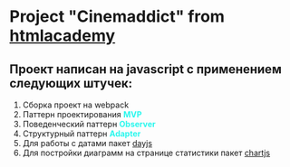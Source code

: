 # Project "Cinemaddict" from [htmlacademy](https://htmlacademy.ru/intensive/ecmascript)
## Проект написан на javascript с применением следующих штучек:

1. Сборка проект на webpack
2. Паттерн проектирования <b style="color: #2af7ed;">MVP</b>
3. Поведенческий паттерн <b style="color: #2af7ed;">Observer</b>
4. Структурный паттерн <b style="color: #2af7ed;">Adapter</b>
5. Для работы с датами пакет [dayjs](https://day.js.org/)
6. Для постройки диаграмм на странице статистики пакет [chartjs](https://www.chartjs.org/)

